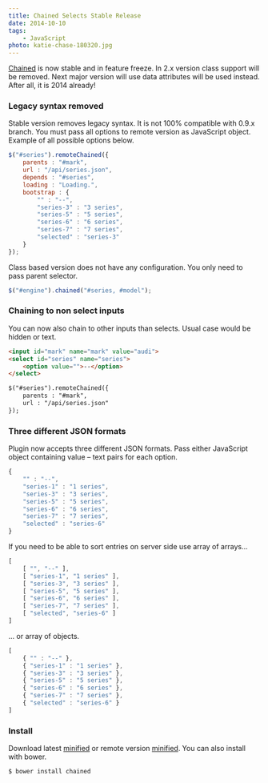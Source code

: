 ```yaml
---
title: Chained Selects Stable Release
date: 2014-10-10
tags:
    - JavaScript
photo: katie-chase-180320.jpg
---
```


[Chained](https://github.com/tuupola/jquery_chained) is now stable and in feature freeze. In 2.x version class support will be removed. Next major version will use data attributes will be used instead. After all, it is 2014 already!

### Legacy syntax removed

Stable version removes legacy syntax. It is not 100% compatible with 0.9.x branch. You must pass all options to remote version as JavaScript object. Example of all possible options below.

```javascript
$("#series").remoteChained({
    parents : "#mark",
    url : "/api/series.json",
    depends : "#series",
    loading : "Loading.",
    bootstrap : {
        "" : "--",
        "series-3" : "3 series",
        "series-5" : "5 series",
        "series-6" : "6 series",
        "series-7" : "7 series",
        "selected" : "series-3"
    }
});
```

<!--more-->

Class based version does not have any configuration. You only need to pass parent selector.

```javascript
$("#engine").chained("#series, #model");
```

### Chaining to non select inputs

You can now also chain to other inputs than selects. Usual case would be hidden or text.

```html
<input id="mark" name="mark" value="audi">
<select id="series" name="series">
    <option value="">--</option>
</select>

$("#series").remoteChained({
    parents : "#mark",
    url : "/api/series.json"
});
```

### Three different JSON formats

Plugin now accepts three different JSON formats. Pass either JavaScript object containing value – text pairs for each option.

```javascript
{
    "" : "--",
    "series-1" : "1 series",
    "series-3" : "3 series",
    "series-5" : "5 series",
    "series-6" : "6 series",
    "series-7" : "7 series",
    "selected" : "series-6"
}
```

If you need to be able to sort entries on server side use array of arrays…

```javascript
[
    [ "", "--" ],
    [ "series-1", "1 series" ],
    [ "series-3", "3 series" ],
    [ "series-5", "5 series" ],
    [ "series-6", "6 series" ],
    [ "series-7", "7 series" ],
    [ "selected", "series-6" ]
]
```

… or array of objects.

```javascript
[
    { "" : "--" },
    { "series-1" : "1 series" },
    { "series-3" : "3 series" },
    { "series-5" : "5 series" },
    { "series-6" : "6 series" },
    { "series-7" : "7 series" },
    { "selected" : "series-6" }
]
```

### Install

Download latest [minified](https://github.com/tuupola/jquery_chained/blob/master/jquery.chained.min.js) or remote version [minified](https://github.com/tuupola/jquery_chained/blob/master/jquery.chained.remote.min.js). You can also install with bower.

```text
$ bower install chained
```
